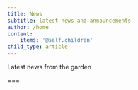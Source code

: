 ```yaml
---
title: News
subtitle: latest news and announcements
author: /home
content:
    items: '@self.children'
child_type: article
---
```


Latest news from the garden

===

